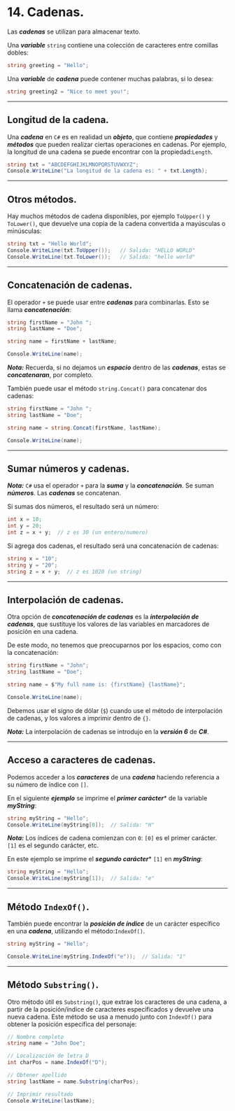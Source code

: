 # 14. Cadenas.

Las ***cadenas*** se utilizan para almacenar texto.

Una ***variable*** `string` contiene una colección de caracteres entre comillas dobles:

```csharp
string greeting = "Hello";
```

Una ***variable*** de ***cadena*** puede contener muchas palabras, si lo desea:

```csharp
string greeting2 = "Nice to meet you!";
```

---
## Longitud de la cadena.

Una ***cadena*** en ``C#`` es en realidad un ***objeto***, que contiene ***propiedades*** y ***métodos*** que pueden realizar ciertas operaciones en cadenas. Por ejemplo, la longitud de una cadena se puede encontrar con la propiedad:`Length`.

```csharp
string txt = "ABCDEFGHIJKLMNOPQRSTUVWXYZ";
Console.WriteLine("La longitud de la cadena es: " + txt.Length);
```

---
## Otros métodos.

Hay muchos métodos de cadena disponibles, por ejemplo `ToUpper()` y `ToLower()`, que devuelve una copia de la cadena convertida a mayúsculas o minúsculas:

```csharp
string txt = "Hello World";
Console.WriteLine(txt.ToUpper());   // Salida: "HELLO WORLD"
Console.WriteLine(txt.ToLower());   // Salida: "hello world"
```

---
## Concatenación de cadenas.

El operador `+` se puede usar entre ***cadenas*** para combinarlas. Esto se llama ***concatenación***:

```csharp
string firstName = "John ";
string lastName = "Doe";

string name = firstName + lastName;

Console.WriteLine(name);
```

***Nota:*** Recuerda, si no dejamos un ***espacio*** dentro de las ***cadenas***, estas se ***concatenaran***, por completo.

También puede usar el método `string.Concat()` para concatenar dos cadenas:

```csharp
string firstName = "John ";
string lastName = "Doe";

string name = string.Concat(firstName, lastName);

Console.WriteLine(name);
```

---
## Sumar números y cadenas.

***Nota:*** ``C#`` usa el operador ``+`` para la ***suma*** y la ***concatenación***. Se suman ***números***. Las ***cadenas*** se concatenan.

Si sumas dos números, el resultado será un número:

```csharp
int x = 10;
int y = 20;
int z = x + y;  // z es 30 (un entero/numero)
```

Si agrega dos cadenas, el resultado será una concatenación de cadenas:

```csharp
string x = "10";
string y = "20";
string z = x + y;  // z es 1020 (un string)
```

---
## Interpolación de cadenas.

Otra opción de ***concatenación de cadenas*** es la ***interpolación de cadenas***, que sustituye los valores de las variables en marcadores de posición en una cadena. 

De este modo, no tenemos que preocuparnos por los espacios, como con la concatenación:

```csharp
string firstName = "John";
string lastName = "Doe";

string name = $"My full name is: {firstName} {lastName}";

Console.WriteLine(name);
```

Debemos usar el signo de dólar (`$`) cuando use el método de interpolación de cadenas, y los valores a imprimir dentro de `{}`.

***Nota:*** La interpolación de cadenas se introdujo en la ***versión 6*** de ***C#***.

---
## Acceso a caracteres de cadenas.

Podemos acceder a los ***caracteres*** de una ***cadena*** haciendo referencia a su número de índice con `[]`.

En el siguiente ***ejemplo*** se imprime el ***primer carácter**** de la variable ***myString***:

```csharp
string myString = "Hello";
Console.WriteLine(myString[0]);  // Salida: "H"
```

***Nota:*** Los índices de cadena comienzan con ``0``: ``[0]`` es el primer carácter. ``[1]`` es el segundo carácter, etc.

En este ejemplo se imprime el ***segundo carácter**** ``[1]`` en ***myString***:

```csharp
string myString = "Hello";
Console.WriteLine(myString[1]);  // Salida: "e"
```

---
## Método `IndexOf()`.

También puede encontrar la ***posición de índice*** de un carácter específico en una ***cadena***, utilizando el método:`IndexOf()`.

```csharp
string myString = "Hello";

Console.WriteLine(myString.IndexOf("e"));  // Salida: "1"
```

---
## Método `Substring()`.

Otro método útil es `Substring()`, que extrae los caracteres de una cadena, a partir de la posición/índice de caracteres especificados y devuelve una nueva cadena. Este método se usa a menudo junto con `IndexOf()` para obtener la posición específica del personaje:

```csharp
// Nombre completo
string name = "John Doe";

// Localización de letra D
int charPos = name.IndexOf("D");

// Obtener apellido
string lastName = name.Substring(charPos);

// Imprimir resultado
Console.WriteLine(lastName);
```

